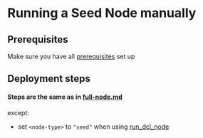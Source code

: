 # Running a Seed Node manually

## Prerequisites
Make sure you have all [prerequisites](./prerequisites.md) set up
## Deployment steps
#### Steps are the same as in [full-node.md](./full-node.md) 
except:
- set `<node-type>` to `"seed"` when using [run_dcl_node](./full-node.md#step-8-can-be-automated-using-rundclnode-script)